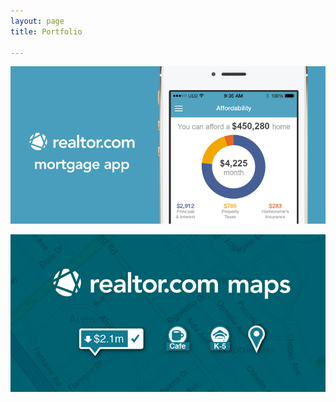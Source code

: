 ```yaml
---
layout: page
title: Portfolio

---
```

[![Mortgage App](/assets/mortgage_app/mortgage_app.png)](/portfolio/mortgage_app/)

<!--[![SeniorHousingNet](/assets/shn/shn.jpg)](/portfolio/shn/)
 
[![Realtor.com Local](/assets/rdc_local/rdc_local.jpg)](/portfolio/rdc_local/)-->

[![Realtor.com Maps](/assets/rdc_map/rdc_map.jpg)](/portfolio/rdc_maps/)

